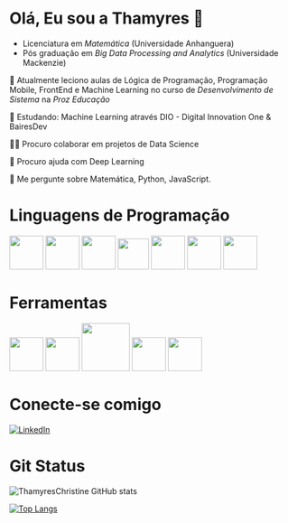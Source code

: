 # Olá, Eu sou a Thamyres  👋

* Licenciatura em *Matemática* (Universidade Anhanguera)
* Pós graduação em *Big Data Processing and Analytics* (Universidade Mackenzie)

📝 Atualmente leciono aulas de  Lógica de Programação, Programação Mobile, FrontEnd e Machine Learning no curso de _Desenvolvimento de Sistema_ na _Proz Educação_

🧠 Estudando: Machine Learning através DIO - Digital Innovation One & BairesDev

👯‍♀️ Procuro colaborar em projetos de Data Science

🤔 Procuro ajuda com Deep Learning

💬 Me pergunte sobre Matemática, Python, JavaScript.

# Linguagens de Programação

<div style="display: inline">
<img src="https://cdn.jsdelivr.net/gh/devicons/devicon@latest/icons/markdown/markdown-original.svg" width="60" height="60" />
<img src="https://cdn.jsdelivr.net/gh/devicons/devicon@latest/icons/python/python-original.svg" width="60" height=60"/>
<img src="https://cdn.jsdelivr.net/gh/devicons/devicon@latest/icons/r/r-original.svg" width="60" height="60"/>
<img src="https://cdn.jsdelivr.net/gh/devicons/devicon@latest/icons/javascript/javascript-original.svg" width="55" height="55"/>
<img src="https://cdn.jsdelivr.net/gh/devicons/devicon@latest/icons/html5/html5-original-wordmark.svg" width="60" height="60" />
<img src="https://cdn.jsdelivr.net/gh/devicons/devicon@latest/icons/css3/css3-original-wordmark.svg" width="60" height="60" />
<img src="https://cdn.jsdelivr.net/gh/devicons/devicon@latest/icons/java/java-original-wordmark.svg" width="60" height="60"/>


</div>

# Ferramentas

<div style="display: inline">
<img loading="lazy" src="https://cdn.jsdelivr.net/gh/devicons/devicon/icons/git/git-original.svg" width="60" height="60"/>
<img src="https://cdn.jsdelivr.net/gh/devicons/devicon@latest/icons/vscode/vscode-original-wordmark.svg" width="60" />
<img src="https://cdn.jsdelivr.net/gh/devicons/devicon@latest/icons/mysql/mysql-original-wordmark.svg" width="85"/>
<img src="https://cdn.jsdelivr.net/gh/devicons/devicon@latest/icons/azure/azure-original-wordmark.svg" width="60" height="60" />
<img src="https://cdn.jsdelivr.net/gh/devicons/devicon@latest/icons/amazonwebservices/amazonwebservices-original-wordmark.svg" width="60" height="60" />
</div>

# Conecte-se comigo

[![LinkedIn](https://img.shields.io/badge/LinkedIn-0077B5?style=for-the-badge&logo=linkedin&logoColor=white)](https://br.linkedin.com/in/thamyres-c-de-a-soares)

# Git Status

![ThamyresChristine GitHub stats](https://github-readme-stats.vercel.app/api?username=ThamyresChristine&theme=synthwave&show_icons=true)

[![Top Langs](https://github-readme-stats.vercel.app/api/top-langs/?username=ThamyresChristine)](https://github.com/thamyreschristine/github-readme-stats)
